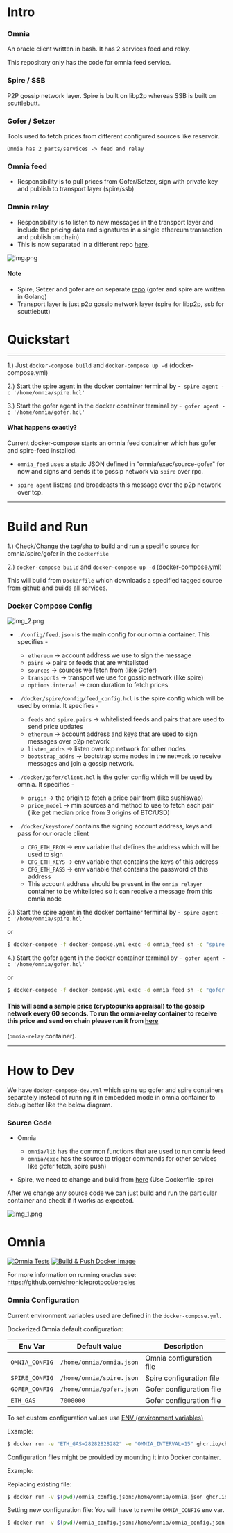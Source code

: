 # Intro
### Omnia
An oracle client written in bash. It has 2 services feed and relay.

This repository only has the code for omnia feed service.

### Spire / SSB
P2P gossip network layer. Spire is built on libp2p whereas SSB is built on scuttlebutt.

### Gofer / Setzer
Tools used to fetch prices from different configured sources like reservoir.


    Omnia has 2 parts/services -> feed and relay
### Omnia feed
- Responsibility is to pull prices from Gofer/Setzer, sign with private key and publish to transport layer (spire/ssb)
### Omnia relay 
- Responsibility is to listen to new messages in the transport layer and include the pricing data and signatures in a single ethereum transaction and publish on chain)
- This is now separated in a different repo [here](https://github.com/soodup/omnia-relay/blob/master/omnia/docker-compose.yml).

![img.png](img.png)

#### Note
- Spire, Setzer and gofer are on separate [repo](https://github.com/soodup/oracle-suite/blob/v0.10.0) (gofer and spire are written in Golang) 
- Transport layer is just p2p gossip network layer (spire for libp2p, ssb for scuttlebutt)

# Quickstart
****
1.) Just `docker-compose build` and `docker-compose up -d` (docker-compose.yml)

2.) Start the spire agent in the docker container terminal by -` spire agent -c '/home/omnia/spire.hcl'`

3.) Start the gofer agent in the docker container terminal by -` gofer agent -c '/home/omnia/gofer.hcl'`

#### What happens exactly?
Current docker-compose starts an omnia feed container which has gofer and spire-feed installed.

- `omnia_feed` uses a static JSON defined in "omnia/exec/source-gofer" for now
  and signs and sends it to gossip network via `spire` over rpc.

- `spire agent` listens and broadcasts this message over the p2p network over tcp.

****

# Build and Run
1.) Check/Change the tag/sha to build and run a specific source for omnia/spire/gofer in the `Dockerfile`

2.)  `docker-compose build` and `docker-compose up -d` (docker-compose.yml)

This will build from `Dockerfile` which downloads a specified tagged source from github and builds all services.
### Docker Compose Config
![img_2.png](img_2.png)

- `./config/feed.json` is the main config for our omnia container. This specifies -
  - `ethereum` -> account address we use to sign the message
  - `pairs` -> pairs or feeds that are whitelisted
  - `sources` -> sources we fetch from (like Gofer)
  - `transports` -> transport we use for gossip network (like spire)
  - `options.interval` -> cron duration to fetch prices


- `./docker/spire/config/feed_config.hcl` is the spire config which will be used by omnia. It specifies -
  - `feeds` and `spire.pairs` -> whitelisted feeds and pairs that are used to send price updates
  - `ethereum` -> account address and keys that are used to sign messages over p2p network
  - `listen_addrs` -> listen over tcp network for other nodes  
  - `bootstrap_addrs` -> bootstrap some nodes in the network to receive messages and join a gossip network.


- `./docker/gofer/client.hcl` is the gofer config which will be used by omnia. It specifies -
  - `origin` -> the origin to fetch a price pair from (like sushiswap)
  - `price_model` -> min sources and method to use to fetch each pair (like get median price from 3 origins of BTC/USD)


- `./docker/keystore/` contains the signing account address, keys and pass for our oracle client
  - `CFG_ETH_FROM` -> env variable that defines the address which will be used to sign
  - `CFG_ETH_KEYS` -> env variable that contains the keys of this address
  - `CFG_ETH_PASS` -> env variable that contains the password of this address
  - This account address should be present in the `omnia relayer` container to be whitelisted so it can receive a message from this omnia node

3.) Start the spire agent in the docker container terminal by -` spire agent -c '/home/omnia/spire.hcl'`

or 

```bash
$ docker-compose -f docker-compose.yml exec -d omnia_feed sh -c "spire agent -c '/home/omnia/spire.hcl'"
```


4.) Start the gofer agent in the docker container terminal by -` gofer agent -c '/home/omnia/gofer.hcl'`

or 
```bash
$ docker-compose -f docker-compose.yml exec -d omnia_feed sh -c "gofer agent -c '/home/omnia/gofer.hcl'"
```

#### This will send a sample price (cryptopunks appraisal) to the gossip network every 60 seconds. To run the omnia-relay container to receive this price and send on chain please run it from [here](https://github.com/soodup/omnia-relay/blob/master/omnia/docker-compose.yml) 
(`omnia-relay` container).
****


# How to Dev
We have `docker-compose-dev.yml` which spins up gofer and spire containers separately instead of running it in embedded mode in omnia container to debug better like the below diagram.

### Source Code
- Omnia 
  - `omnia/lib` has the common functions that are used to run omnia feed
  - `omnia/exec` has the source to trigger commands for other services like gofer fetch, spire push)

- Spire, we need to change and build from [here](https://github.com/soodup/oracle-suite/blob/v0.10.0/docker-compose-spire.yaml
) (Use Dockerfile-spire)

After we change any source code we can just build and run the particular container and check if it works as expected.

![img_1.png](img_1.png)

# Omnia 


[![Omnia Tests](https://github.com/chronicleprotocol/omnia/actions/workflows/test.yml/badge.svg)](https://github.com/chronicleprotocol/omnia/actions/workflows/test.yml)
[![Build & Push Docker Image](https://github.com/chronicleprotocol/omnia/actions/workflows/docker.yml/badge.svg)](https://github.com/chronicleprotocol/omnia/actions/workflows/docker.yml)

For more information on running oracles see: https://github.com/chronicleprotocol/oracles


### Omnia Configuration
Current environment variables used are defined in the `docker-compose.yml`.

Dockerized Omnia default configuration:

| Env Var        | Default value            | Description                        |
|----------------|--------------------------|------------------------------------|
| `OMNIA_CONFIG` | `/home/omnia/omnia.json` | Omnia configuration file           |
| `SPIRE_CONFIG` | `/home/omnia/spire.json` | Spire configuration file           |
| `GOFER_CONFIG` | `/home/omnia/gofer.json` | Gofer configuration file           |
| `ETH_GAS`      | `7000000`                | Gofer configuration file           |


To set custom configuration values use [ENV (environment variables)](https://docs.docker.com/engine/reference/run/#env-environment-variables)

Example:

```bash
$ docker run -e "ETH_GAS=28282828282" -e "OMNIA_INTERVAL=15" ghcr.io/chronicleprotocol/omnia:latest
```

Configuration files might be provided by mounting it into Docker container. 

Example: 

Replacing existing file:

```bash
$ docker run -v $(pwd)/omnia_config.json:/home/omnia/omnia.json ghcr.io/chronicleprotocol/omnia:latest
```

Setting new configuration file:
You will have to rewrite `OMNIA_CONFIG` env var.

```bash
$ docker run -v $(pwd)/omnia_config.json:/home/omnia/omnia_config.json -e OMNIA_CONFIG=/home/omnia/omnia_config.json ghcr.io/chronicleprotocol/omnia:latest
```
